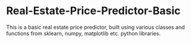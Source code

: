 # Real-Estate-Price-Predictor-Basic
This is a basic real estate price predictor, built using various classes and functions from sklearn, numpy, matplotlib etc. python libraries.
